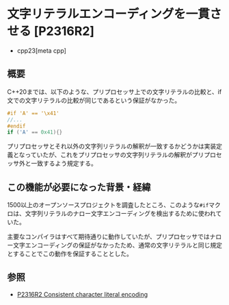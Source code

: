 # 文字リテラルエンコーディングを一貫させる [P2316R2]
* cpp23[meta cpp]

## 概要
C++20までは、以下のような、プリプロセッサ上での文字リテラルの比較と、if文での文字リテラルの比較が同じであるという保証がなかった。

```cpp
#if 'A' == '\x41'
//...
#endif
if ('A' == 0x41){}
```

プリプロセッサとそれ以外の文字列リテラルの解釈が一致するかどうかは実装定義となっていたが、これをプリプロセッサの文字列リテラルの解釈がプリプロセッサ外と一致するよう規定する。


## この機能が必要になった背景・経緯
1500以上のオープンソースプロジェクトを調査したところ、このような`#if`マクロは、文字列リテラルのナロー文字エンコーディングを検出するために使われていた。

主要なコンパイラはすべて期待通りに動作していたが、プリプロセッサではナロー文字エンコーディングの保証がなかったため、通常の文字リテラルと同じ規定とすることでこの動作を保証することとした。


## 参照
- [P2316R2 Consistent character literal encoding](https://www.open-std.org/jtc1/sc22/wg21/docs/papers/2021/p2316r2.pdf)

